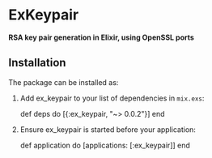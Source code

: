 # ExKeypair

**RSA key pair generation in Elixir, using OpenSSL ports**

## Installation

The package can be installed as:

  1. Add ex_keypair to your list of dependencies in `mix.exs`:

        def deps do
          [{:ex_keypair, "~> 0.0.2"}]
        end

  2. Ensure ex_keypair is started before your application:

        def application do
          [applications: [:ex_keypair]]
        end

